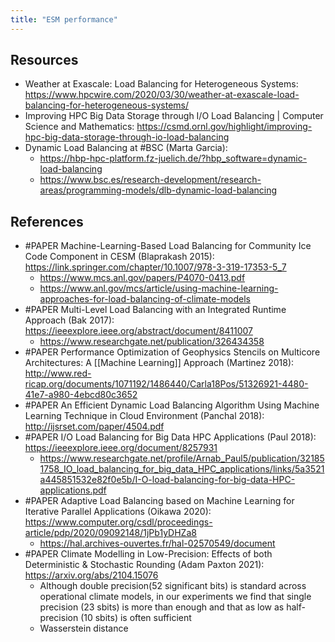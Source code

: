 ```yaml
---
title: "ESM performance"
---
```


## Resources
- Weather at Exascale: Load Balancing for Heterogeneous Systems: https://www.hpcwire.com/2020/03/30/weather-at-exascale-load-balancing-for-heterogeneous-systems/
- Improving HPC Big Data Storage through I/O Load Balancing | Computer Science and Mathematics: https://csmd.ornl.gov/highlight/improving-hpc-big-data-storage-through-io-load-balancing
- Dynamic Load Balancing at #BSC (Marta Garcia):
	- https://hbp-hpc-platform.fz-juelich.de/?hbp_software=dynamic-load-balancing
	- https://www.bsc.es/research-development/research-areas/programming-models/dlb-dynamic-load-balancing


## References
- #PAPER Machine-Learning-Based Load Balancing for Community Ice Code Component in CESM (Blaprakash 2015): https://link.springer.com/chapter/10.1007/978-3-319-17353-5_7
	- https://www.mcs.anl.gov/papers/P4070-0413.pdf
	- https://www.anl.gov/mcs/article/using-machine-learning-approaches-for-load-balancing-of-climate-models
- #PAPER Multi-Level Load Balancing with an Integrated Runtime Approach (Bak 2017): https://ieeexplore.ieee.org/abstract/document/8411007
	- https://www.researchgate.net/publication/326434358
- #PAPER Performance Optimization of Geophysics Stencils on Multicore Architectures: A [[Machine Learning]] Approach (Martinez 2018): http://www.red-ricap.org/documents/1071192/1486440/Carla18Pos/51326921-4480-41e7-a980-4ebcd80c3652
- #PAPER An Efficient Dynamic Load Balancing Algorithm Using Machine Learning Technique in Cloud Environment (Panchal 2018): http://ijsrset.com/paper/4504.pdf
- #PAPER I/O Load Balancing for Big Data HPC Applications (Paul 2018): https://ieeexplore.ieee.org/document/8257931
	- https://www.researchgate.net/profile/Arnab_Paul5/publication/321851758_IO_load_balancing_for_big_data_HPC_applications/links/5a3521a445851532e82f0e5b/I-O-load-balancing-for-big-data-HPC-applications.pdf
- #PAPER Adaptive Load Balancing based on Machine Learning for Iterative Parallel Applications (Oikawa 2020): https://www.computer.org/csdl/proceedings-article/pdp/2020/09092148/1jPb1yDHZa8
	- https://hal.archives-ouvertes.fr/hal-02570549/document
- #PAPER Climate Modelling in Low-Precision: Effects of both Deterministic & Stochastic Rounding (Adam Paxton 2021): https://arxiv.org/abs/2104.15076
	- Although double precision(52 significant bits) is standard across operational climate models, in our experiments we find that single precision (23 sbits) is more than enough and that as low as half-precision (10 sbits) is often sufficient
	- Wasserstein distance


